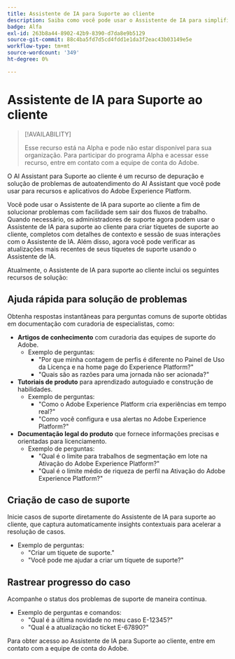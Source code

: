 ```yaml
---
title: Assistente de IA para Suporte ao cliente
description: Saiba como você pode usar o Assistente de IA para simplificar a solução de problemas e o processo de arquivamento de tíquetes do suporte ao cliente.
badge: Alfa
exl-id: 263b8a44-8902-42b9-8390-d7da8e9b5129
source-git-commit: 88c4ba5fd7d5cd4fdd1e1da3f2eac43b03149e5e
workflow-type: tm+mt
source-wordcount: '349'
ht-degree: 0%

---
```


# Assistente de IA para Suporte ao cliente

>[!AVAILABILITY]
>
>Esse recurso está na Alpha e pode não estar disponível para sua organização. Para participar do programa Alpha e acessar esse recurso, entre em contato com a equipe de conta do Adobe.

O AI Assistant para Suporte ao cliente é um recurso de depuração e solução de problemas de autoatendimento do AI Assistant que você pode usar para recursos e aplicativos do Adobe Experience Platform.

Você pode usar o Assistente de IA para suporte ao cliente a fim de solucionar problemas com facilidade sem sair dos fluxos de trabalho. Quando necessário, os administradores de suporte agora podem usar o Assistente de IA para suporte ao cliente para criar tíquetes de suporte ao cliente, completos com detalhes de contexto e sessão de suas interações com o Assistente de IA. Além disso, agora você pode verificar as atualizações mais recentes de seus tíquetes de suporte usando o Assistente de IA.

Atualmente, o Assistente de IA para suporte ao cliente inclui os seguintes recursos de solução:

## Ajuda rápida para solução de problemas

Obtenha respostas instantâneas para perguntas comuns de suporte obtidas em documentação com curadoria de especialistas, como:

* **Artigos de conhecimento** com curadoria das equipes de suporte do Adobe.
   * Exemplo de perguntas:
      * &quot;Por que minha contagem de perfis é diferente no Painel de Uso da Licença e na home page do Experience Platform?&quot;
      * &quot;Quais são as razões para uma jornada não ser acionada?&quot;
* **Tutoriais de produto** para aprendizado autoguiado e construção de habilidades.
   * Exemplo de perguntas:
      * &quot;Como o Adobe Experience Platform cria experiências em tempo real?&quot;
      * &quot;Como você configura e usa alertas no Adobe Experience Platform?&quot;
* **Documentação legal do produto** que fornece informações precisas e orientadas para licenciamento.
   * Exemplo de perguntas:
      * &quot;Qual é o limite para trabalhos de segmentação em lote na Ativação do Adobe Experience Platform?&quot;
      * &quot;Qual é o limite médio de riqueza de perfil na Ativação do Adobe Experience Platform?&quot;

## Criação de caso de suporte

Inicie casos de suporte diretamente do Assistente de IA para suporte ao cliente, que captura automaticamente insights contextuais para acelerar a resolução de casos.

* Exemplo de perguntas:
   * &quot;Criar um tíquete de suporte.&quot;
   * &quot;Você pode me ajudar a criar um tíquete de suporte?&quot;

## Rastrear progresso do caso

Acompanhe o status dos problemas de suporte de maneira contínua.

* Exemplo de perguntas e comandos:
   * &quot;Qual é a última novidade no meu caso E-12345?&quot;
   * &quot;Qual é a atualização no ticket E-67890?&quot;

Para obter acesso ao Assistente de IA para Suporte ao cliente, entre em contato com a equipe de conta do Adobe.
